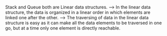 Stack and Queue both are Linear data structures.
-->     In the linear data structure, the data is organized in a linear order in which elements are linked one after the other.
-->     The traversing of data in the linear data structure is easy as it can make all the data elements to be traversed in one go, but at a time only one element is directly reachable.